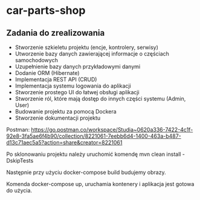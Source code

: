 # car-parts-shop

## Zadania do zrealizowania
- Stworzenie szkieletu projektu (encje, kontrolery, serwisy)
- Utworzenie bazy danych zawierającej informacje o częściach samochodowych
- Uzupełnienie bazy danych przykładowymi danymi
- Dodanie ORM (Hibernate)
- Implementacja REST API (CRUD)
- Implementacja systemu logowania do aplikacji
- Stworzenie prostego UI do łatwej obsługi aplikacji
- Stworzenie ról, które mają dostęp do innych części systemu (Admin, User)
- Budowanie projektu za pomocą Dockera
- Stworzenie dokumentacji projektu

Postman:
https://go.postman.co/workspace/Studia~0620a336-7422-4c1f-92e8-3fa5ae6f4b90/collection/8221061-7eebb6d4-1400-463a-b487-d13c71aec5a5?action=share&creator=8221061

Po sklonowaniu projektu należy uruchomić komendę
mvn clean install -DskipTests

Następnie przy użyciu docker-compose build budujemy obrazy.

Komenda docker-compose up, uruchamia kontenery i aplikacja jest gotowa do użycia.
